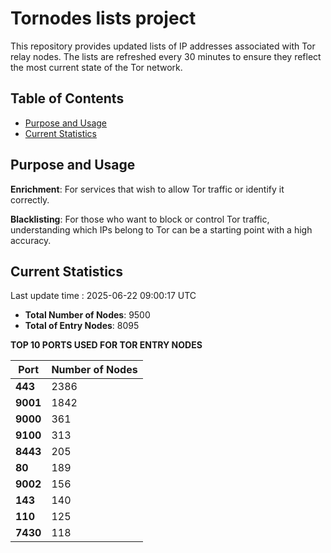 # Tornodes lists project

This repository provides updated lists of IP addresses associated with Tor relay nodes. The lists are refreshed every 30 minutes to ensure they reflect the most current state of the Tor network.

## Table of Contents

- [Purpose and Usage](#purpose-and-usage)
- [Current Statistics](#current-statistics)


## Purpose and Usage

**Enrichment**: For services that wish to allow Tor traffic or identify it correctly.

**Blacklisting**: For those who want to block or control Tor traffic, understanding which IPs belong to Tor can be a starting point with a high accuracy.

## Current Statistics

Last update time : 2025-06-22 09:00:17 UTC

- **Total Number of Nodes**: 9500
- **Total of Entry Nodes**: 8095

**TOP 10 PORTS USED FOR TOR ENTRY NODES**

| **Port** | **Number of Nodes** |
|------|-----------------|
| **443**   | 2386  |
| **9001**   | 1842  |
| **9000**   | 361  |
| **9100**   | 313  |
| **8443**   | 205  |
| **80**   | 189  |
| **9002**   | 156  |
| **143**   | 140  |
| **110**   | 125  |
| **7430**   | 118  |

